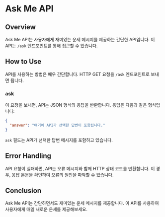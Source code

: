 # Ask Me API

## Overview
Ask Me API는 사용자에게 재미있는 운세 메시지를 제공하는 간단한 API입니다. 이 API는 `/ask` 엔드포인트를 통해 접근할 수 있습니다.

## How to Use
API를 사용하는 방법은 매우 간단합니다. HTTP GET 요청을 `/ask` 엔드포인트로 보내면 됩니다.

### ask
이 요청을 보내면, API는 JSON 형식의 응답을 반환합니다. 응답은 다음과 같은 형식입니다:

```json
{
  "answer": "여기에 API가 선택한 답변이 포함됩니다."
}
```
`ask` 필드는 API가 선택한 답변 메시지를 포함하고 있습니다.

## Error Handling
API 요청이 실패하면, API는 오류 메시지와 함께 HTTP 상태 코드를 반환합니다. 이 경우, 응답 본문을 확인하여 오류의 원인을 파악할 수 있습니다.

## Conclusion
Ask Me API는 간단하면서도 재미있는 운세 메시지를 제공합니다. 이 API를 사용하여 사용자에게 매일 새로운 운세를 제공해보세요.
